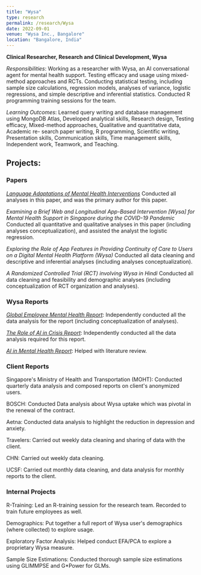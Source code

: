 ```yaml
---
title: "Wysa"
type: research
permalink: /research/Wysa
date: 2022-09-01
venue: "Wysa Inc., Bangalore"
location: "Bangalore, India"
---
```


**Clinical Researcher, Research and Clinical Development, Wysa**

*Responsibilities*: Working as a researcher with Wysa, an AI conversational agent for mental health support. Testing
efficacy and usage using mixed-method approaches and RCTs. Conducting statistical testing, including sample size
calculations, regression models, analyses of variance, logistic regressions, and simple descriptive and inferential statistics. Conducted R programming training sessions for the team.

*Learning Outcomes*: Learned query writing and database management using MongoDB Atlas, Developed analytical
skills, Research design, Testing efficacy, Mixed-method approaches, Qualitative and quantitative data, Academic re-
search paper writing, R programming, Scientific writing, Presentation skills, Communication skills, Time management
skills, Independent work, Teamwork, and Teaching.

## Projects:
### Papers
*[Language Adaptations of Mental Health Interventions](https://pubmed.ncbi.nlm.nih.gov/38798884/)*
Conducted all analyses in this paper, and was the primary author for this paper. 

*Examining a Brief Web and Longitudinal App-Based Intervention [Wysa] for Mental Health Support in Singapore during the COVID-19 Pandemic*
Conducted all quantitative and qualitative analyses in this paper (including analyses conceptualization), and assisted the analyst the logistic regression.

*Exploring the Role of App Features in Providing Continuity of Care to Users on a Digital Mental Health Platform (Wysa)*
Conducted all data cleaning and descriptive and inferential analyses (including analyses conceptualization). 

*A Randomized Controlled Trial (RCT) involving Wysa in Hindi*
Conducted all data cleaning and feasibility and demographic analyses (including conceptualization of RCT organization and analyses). 

### Wysa Reports
*[Global Employee Mental Health Report](http://www.wysa.com/2023-emhr)*: Independently conducted all the data analysis for the report (including conceptualization of analyses).

*[The Role of AI in Crisis Report](https://www.wysa.com/role-of-ai-in-sos)*: Independently conducted all the data analysis required for this report.

*[AI in Mental Health Report](https://www.wysa.com/conversational-ai)*: Helped with literature review.

### Client Reports
Singapore's Ministry of Health and Transportation (MOHT): Conducted quarterly data analysis and composed reports on client's anonymized users.

BOSCH: Conducted Data analysis about Wysa uptake which was pivotal in the renewal of the contract. 

Aetna: Conducted data analysis to highlight the reduction in depression and anxiety.

Travelers: Carried out weekly data cleaning and sharing of data with the client.

CHN: Carried out weekly data cleaning.

UCSF: Carried out monthly data cleaning, and data analysis for monthly reports to the client.

### Internal Projects
R-Training: Led an R-training session for the research team. Recorded to train future employees as well.

Demographics: Put together a full report of Wysa user's demographics (where collected) to explore usage.

Exploratory Factor Analysis: Helped conduct EFA/PCA to explore a proprietary Wysa measure. 

Sample Size Estimations: Conducted thorough sample size estimations using GLIMMPSE and G*Power for GLMs.
